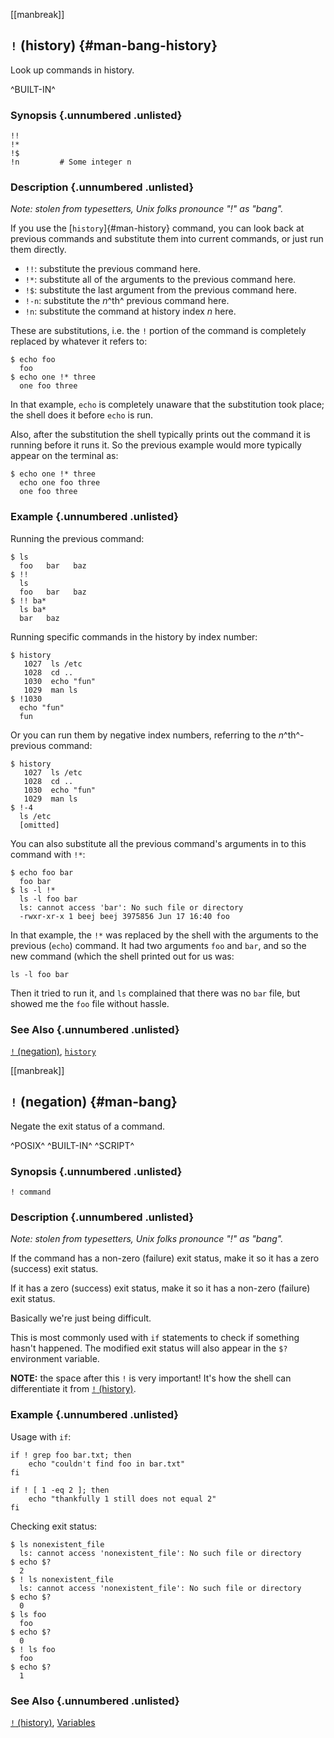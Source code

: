 <!-- ================================================================ -->

[[manbreak]]
## `!` (history) {#man-bang-history}

Look up commands in history.

^BUILT-IN^

### Synopsis {.unnumbered .unlisted}

``` {.default}
!!
!*
!$
!n         # Some integer n
```

### Description {.unnumbered .unlisted}

*Note: stolen from typesetters, Unix folks pronounce "!" as "bang".*

If you use the [`history`]{#man-history} command, you can look back at
previous commands and substitute them into current commands, or just run
them directly.

* `!!`: substitute the previous command here.
* `!*`: substitute all of the arguments to the previous command here.
* `!$`: substitute the last argument from the previous command here.
* `!-n`: substitute the _n_^th^ previous command here.
* `!n`: substitute the command at history index _n_ here.

These are substitutions, i.e. the `!` portion of the command is
completely replaced by whatever it refers to:

``` {.default}
$ echo foo
  foo
$ echo one !* three
  one foo three
```

In that example, `echo` is completely unaware that the substitution took
place; the shell does it before `echo` is run.

Also, after the substitution the shell typically prints out the command
it is running before it runs it. So the previous example would more
typically appear on the terminal as:

``` {.default}
$ echo one !* three
  echo one foo three
  one foo three
```

### Example {.unnumbered .unlisted}

Running the previous command:

``` {.default}
$ ls
  foo   bar   baz
$ !!
  ls
  foo   bar   baz
$ !! ba*
  ls ba*
  bar   baz
```

Running specific commands in the history by index number:

``` {.default}
$ history
   1027  ls /etc
   1028  cd ..
   1030  echo "fun"
   1029  man ls
$ !1030
  echo "fun"
  fun
```

Or you can run them by negative index numbers, referring to the
_n_^th^-previous command:


``` {.default}
$ history
   1027  ls /etc
   1028  cd ..
   1030  echo "fun"
   1029  man ls
$ !-4
  ls /etc
  [omitted]
```

You can also substitute all the previous command's arguments in to this
command with `!*`:

``` {.default}
$ echo foo bar
  foo bar
$ ls -l !*
  ls -l foo bar
  ls: cannot access 'bar': No such file or directory
  -rwxr-xr-x 1 beej beej 3975856 Jun 17 16:40 foo
```

In that example, the `!*` was replaced by the shell with the arguments
to the previous (`echo`) command. It had two arguments `foo` and `bar`,
and so the new command (which the shell printed out for us was:

``` {.default}
ls -l foo bar
```

Then it tried to run it, and `ls` complained that there was no `bar`
file, but showed me the `foo` file without hassle.

### See Also {.unnumbered .unlisted}

[`!` (negation)](#man-bang),
[`history`](#man-history)

<!-- ================================================================ -->

[[manbreak]]
## `!` (negation) {#man-bang}

Negate the exit status of a command.

^POSIX^ 
^BUILT-IN^
^SCRIPT^

### Synopsis {.unnumbered .unlisted}

``` {.default}
! command
```

### Description {.unnumbered .unlisted}

*Note: stolen from typesetters, Unix folks pronounce "!" as "bang".*

If the command has a non-zero (failure) exit status, make it so it has a
zero (success) exit status.

If it has a zero (success) exit status, make it so it has a non-zero
(failure) exit status.

Basically we're just being difficult.

This is most commonly used with `if` statements to check if something
hasn't happened. The modified exit status will also appear in the `$?`
environment variable.

**NOTE:** the space after this `!` is very important! It's how the shell
can differentiate it from [`!` (history)](#man-bang-history).

### Example {.unnumbered .unlisted}

Usage with `if`:

``` {.default}
if ! grep foo bar.txt; then
    echo "couldn't find foo in bar.txt"
fi

if ! [ 1 -eq 2 ]; then
    echo "thankfully 1 still does not equal 2"
fi
```

Checking exit status:

``` {.default}
$ ls nonexistent_file
  ls: cannot access 'nonexistent_file': No such file or directory
$ echo $?
  2
$ ! ls nonexistent_file
  ls: cannot access 'nonexistent_file': No such file or directory
$ echo $?
  0
$ ls foo
  foo
$ echo $?
  0
$ ! ls foo
  foo
$ echo $?
  1
```

### See Also {.unnumbered .unlisted}

[`!` (history)](#man-bang-history),
[Variables](#man-variables)

